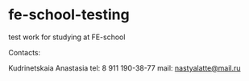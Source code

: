 # fe-school-testing
test work for studying at FE-school

Contacts:

Kudrinetskaia Anastasia
tel: 8 911 190-38-77
mail: nastyalatte@mail.ru 
